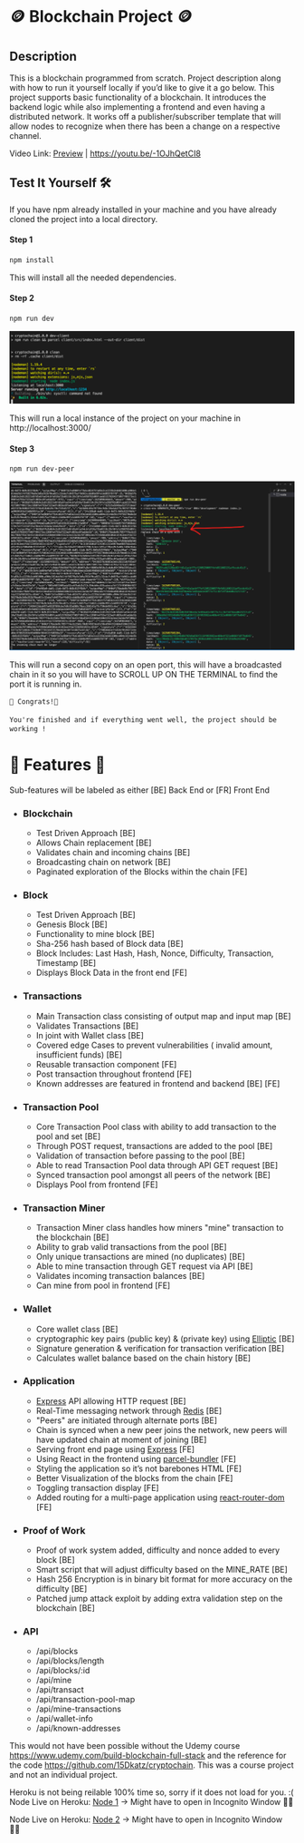# 🪙  Blockchain Project 🪙  

## Description

This is a blockchain programmed from scratch. Project description along with how to run it yourself locally if you’d like to give it a go below. This project supports basic functionality of a blockchain. It introduces the backend logic while also implementing a frontend and even having a distributed network. It works off a publisher/subscriber template that will allow nodes to recognize when there has been a change on a respective channel.

  Video Link: [Preview] | https://youtu.be/-1OJhQetCI8 

## Test It Yourself 🛠

If you have npm already installed in your machine and you have already cloned the project into a local directory.

#### Step 1

```bash
npm install
```

This will install all the needed dependencies.

#### Step 2

```bash
npm run dev
```

![Preview of Code](https://raw.githubusercontent.com/LkingForW/Pictures/main/Screen%20Shot%202021-06-30%20at%208.06.50%20PM.png?token=AK6BS76343RNGFMK5MIHQDDA3UFJK)

This will run a local instance of the project on your machine in http://localhost:3000/

#### Step 3

```bash
npm run dev-peer
```

![Preview of Node-Peer](https://raw.githubusercontent.com/LkingForW/Pictures/main/Screen%20Shot%202021-06-30%20at%208.14.34%20PM.png?token=AK6BS7ZH5AJK3RXCLXJEKX3A3UFQA)

This will run a second copy on an open port, this will have a broadcasted chain in it so you will have to SCROLL UP ON THE TERMINAL to find the port it is running in.

    🍾 Congrats!🍾

    You're finished and if everything went well, the project should be working !

# 🧩 Features 🧩

Sub-features will be labeled as either [BE] Back End or [FR] Front End

- ### Blockchain

  - Test Driven Approach [BE]
  - Allows Chain replacement [BE]
  - Validates chain and incoming chains [BE]
  - Broadcasting chain on network [BE]
  - Paginated exploration of the Blocks within the chain [FE]

- ### Block

  - Test Driven Approach [BE]
  - Genesis Block [BE]
  - Functionality to mine block [BE]
  - Sha-256 hash based of Block data [BE]
  - Block Includes: Last Hash, Hash, Nonce, Difficulty, Transaction, Timestamp [BE]
  - Displays Block Data in the front end [FE]

- ### Transactions

  - Main Transaction class consisting of output map and input map [BE]
  - Validates Transactions [BE]
  - In joint with Wallet class [BE]
  - Covered edge Cases to prevent vulnerabilities ( invalid amount, insufficient funds) [BE]
  - Reusable transaction component [FE]
  - Post transaction throughout frontend [FE]
  - Known addresses are featured in frontend and backend [BE] [FE]

- ### Transaction Pool

  - Core Transaction Pool class with ability to add transaction to the pool and set [BE]
  - Through POST request, transactions are added to the pool [BE]
  - Validation of transaction before passing to the pool [BE]
  - Able to read Transaction Pool data through API GET request [BE]
  - Synced transaction pool amongst all peers of the network [BE]
  - Displays Pool from frontend [FE]

- ### Transaction Miner

  - Transaction Miner class handles how miners "mine" transaction to the blockchain [BE]
  - Ability to grab valid transactions from the pool [BE]
  - Only unique transactions are mined (no duplicates) [BE]
  - Able to mine transaction through GET request via API [BE]
  - Validates incoming transaction balances [BE]
  - Can mine from pool in frontend [FE]

- ### Wallet

  - Core wallet class [BE]
  - cryptographic key pairs (public key) & (private key) using [Elliptic] [BE]
  - Signature generation & verification for transaction verification [BE]
  - Calculates wallet balance based on the chain history [BE]

- ### Application
  
  - [Express] API allowing HTTP request [BE]
  - Real-Time messaging network through [Redis] [BE]
  - "Peers" are initiated through alternate ports [BE]
  - Chain is synced when a new peer joins the network, new peers will have updated chain at moment of joining [BE]
  - Serving front end page using [Express] [FE]
  - Using React in the frontend using [parcel-bundler] [FE]
  - Styling the application so it’s not barebones HTML [FE]
  - Better Visualization of the blocks from the chain [FE]
  - Toggling transaction display [FE]
  - Added routing for a multi-page application using [react-router-dom] [FE]

- ### Proof of Work

  - Proof of work system added, difficulty and nonce added to every block [BE]
  - Smart script that will adjust difficulty based on the MINE_RATE [BE]
  - Hash 256 Encryption is in binary bit format for more accuracy on the difficulty [BE]
  - Patched jump attack exploit by adding extra validation step on the blockchain [BE]

- ### API

  - /api/blocks
  - /api/blocks/length
  - /api/blocks/:id
  - /api/mine
  - /api/transact
  - /api/transaction-pool-map
  - /api/mine-transactions
  - /api/wallet-info
  - /api/known-addresses

This would not have been possible without the Udemy course https://www.udemy.com/build-blockchain-full-stack and the reference for the code https://github.com/15Dkatz/cryptochain. This was a course project and not an individual project.

Heroku is not being reilable 100% time so, sorry if it does not load for you. :(
  Node Live on Heroku: [Node 1] -> Might have to open in Incognito Window 🤦‍♂‍ 

  Node Live on Heroku: [Node 2] -> Might have to open in Incognito Window 🤦‍♂‍ 

[Redis]: <https://redis.io/>
[Express]: <https://expressjs.com/>
[Elliptic]: <https://www.npmjs.com/package/elliptic>
[parcel-bundler]: <https://www.npmjs.com/package/parcel-bundler>
[react-router-dom]: <https://reactrouter.com/web/guides/quick-start>
[Preview]: <https://youtu.be/-1OJhQetCI8>
[Node 1]: <https://shrouded-escarpment-73920.herokuapp.com/>
[Node 2]: <https://blooming-sands-21568.herokuapp.com/>
[Preview of Code]: <https://raw.githubusercontent.com/LkingForW/Pictures/main/Screen%20Shot%202021-06-30%20at%208.06.50%20PM.png?token=AK6BS76343RNGFMK5MIHQDDA3UFJK>
[Preview of Node-Peer]: <https://raw.githubusercontent.com/LkingForW/Pictures/main/Screen%20Shot%202021-06-30%20at%208.14.34%20PM.png?token=AK6BS7ZH5AJK3RXCLXJEKX3A3UFQA>

